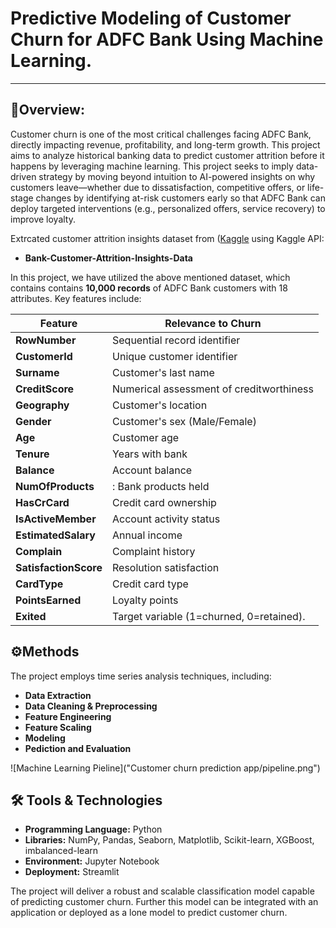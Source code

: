 # Predictive Modeling of Customer Churn for ADFC Bank Using Machine Learning.
---
## 🎯Overview:
Customer churn is one of the most critical challenges facing ADFC Bank, directly impacting revenue, profitability, and long-term growth. This project aims to analyze historical banking data to predict customer attrition before it happens by leveraging machine learning. This project seeks to imply data-driven strategy by moving beyond intuition to AI-powered insights on why customers leave—whether due to dissatisfaction, competitive offers, or life-stage changes by identifying at-risk customers early so that ADFC Bank can deploy targeted interventions (e.g., personalized offers, service recovery) to improve loyalty.

Extrcated customer attrition insights dataset from ([Kaggle](https://www.kaggle.com/datasets/marusagar/bank-customer-attrition-insights) using Kaggle API:

- __Bank-Customer-Attrition-Insights-Data__


In this project, we have utilized the above mentioned dataset, which contains contains **10,000 records** of ADFC Bank customers with 18 attributes. Key features include:

| Feature              | Relevance to Churn                               |
|----------------------|--------------------------------------------------|
| **RowNumber**        | Sequential record identifier                     |
| **CustomerId**       | Unique customer identifier                       |
| **Surname**          | Customer's last name                             |
| **CreditScore**      | Numerical assessment of creditworthiness         |
| **Geography**        | Customer's location                              |
| **Gender**           | Customer's sex (Male/Female)                     |
| **Age**              | Customer age                                     |
| **Tenure**           | Years with bank                                  | 
| **Balance**          | Account balance                                  |
| **NumOfProducts**    |: Bank products held                              |
| **HasCrCard**        |Credit card ownership                             |
| **IsActiveMember**   |Account activity status                           |
| **EstimatedSalary**  |Annual income                                     |
| **Complain**         |Complaint history                                 |
| **SatisfactionScore**| Resolution satisfaction                          |
| **CardType**         | Credit card type                                 | 
| **PointsEarned**     |Loyalty points                                    |
| **Exited**           |Target variable (1=churned, 0=retained).          |


## ⚙️Methods
The project employs time series analysis techniques, including:

- __Data Extraction__
- __Data Cleaning & Preprocessing__
- __Feature Engineering__
- __Feature Scaling__
- __Modeling__
- __Pediction and Evaluation__


![Machine Learning Pieline]("Customer churn prediction app/pipeline.png")
  

## 🛠️ Tools & Technologies
- __Programming Language:__ Python
- __Libraries:__ NumPy, Pandas, Seaborn, Matplotlib, Scikit-learn, XGBoost, imbalanced-learn
- __Environment:__ Jupyter Notebook
- __Deployment:__ Streamlit

The project will deliver a robust and scalable classification model capable of predicting customer churn. Further this model can be integrated with an application or deployed as a lone model to predict customer churn.
